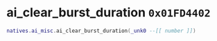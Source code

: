 # ai_clear_burst_duration `0x01FD4402`

```lua
natives.ai_misc.ai_clear_burst_duration(_unk0 --[[ number ]])
```